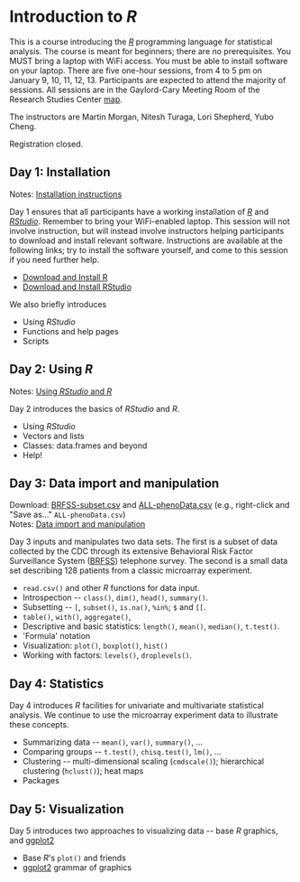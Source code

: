 # Introduction to _R_

This is a course introducing the _[R][]_ programming language for
statistical analysis.  The course is meant for beginners; there are no
prerequisites. You MUST bring a laptop with WiFi access. You must be
able to install software on your laptop. There are five one-hour
sessions, from 4 to 5 pm on January 9, 10, 11, 12, 13. Participants
are expected to attend the majority of sessions. All sessions are in
the Gaylord-Cary Meeting Room of the Research Studies Center [map][].

The instructors are Martin Morgan, Nitesh Turaga, Lori Shepherd, Yubo Cheng.

Registration closed.

## Day 1: Installation

Notes: [Installation instructions][]

Day 1 ensures that all participants have a working installation of
_[R][]_ and _[RStudio][]_. Remember to bring your WiFi-enabled
laptop. This session will not involve instruction, but will instead
involve instructors helping participants to download and install
relevant software. Instructions are available at the following links;
try to install the software yourself, and come to this session if you
need further help.

- [Download and Install R][]
- [Download and Install RStudio][]

We also briefly introduces

- Using _RStudio_
- Functions and help pages
- Scripts

## Day 2: Using _R_

Notes: [Using _RStudio_ and _R_][]

Day 2 introduces the basics of _RStudio_ and _R_.

- Using _RStudio_
- Vectors and lists
- Classes: data.frames and beyond
- Help!

## Day 3: Data import and manipulation

Download: [BRFSS-subset.csv][] and [ALL-phenoData.csv][] (e.g.,
right-click and "Save as..."  `ALL-phenoData.csv`)
<br />Notes: [Data import and manipulation][]

Day 3 inputs and manipulates two data sets. The first is a subset of
data collected by the CDC through its extensive Behavioral Risk Factor
Surveillance System ([BRFSS][]) telephone survey. The second is a
small data set describing 128 patients from a classic microarray
experiment.

- `read.csv()` and other _R_ functions for data input.
- Introspection -- `class()`, `dim()`, `head()`, `summary()`.
- Subsetting -- `[`, `subset()`, `is.na()`, `%in%`; `$` and `[[`.
- `table()`, `with()`, `aggregate()`, 
- Descriptive and basic statistics: `length()`, `mean()`, `median()`, `t.test()`.
- 'Formula' notation
- Visualization: `plot()`, `boxplot()`, `hist()`
- Working with factors: `levels()`, `droplevels()`.

## Day 4: Statistics

Day 4 introduces _R_ facilities for univariate and multivariate
statistical analysis. We continue to use the microarray experiment
data to illustrate these concepts.

- Summarizing data -- `mean()`, `var()`, `summary()`, ...
- Comparing groups -- `t.test()`, `chisq.test()`, `lm()`, ...
- Clustering -- multi-dimensional scaling (`cmdscale()`); hierarchical
  clustering (`hclust()`); heat maps
- Packages

## Day 5: Visualization

Day 5 introduces two approaches to visualizing data -- base _R_
graphics, and [ggplot2][]

- Base _R_'s `plot()` and friends
- [ggplot2][] grammar of graphics

[Installation instructions]: https://github.com/Bioconductor/BiocIntro/blob/R-Intro-RPCI-Jan-2017/vignettes/A1_Installation.Rmd
[Using _RStudio_ and _R_]: https://github.com/Bioconductor/BiocIntro/blob/R-Intro-RPCI-Jan-2017/vignettes/A2_Using_R.Rmd
[Data import and manipulation]: https://github.com/Bioconductor/BiocIntro/blob/R-Intro-RPCI-Jan-2017/vignettes/A3_IO.Rmd

[BRFSS]: http://www.cdc.gov/brfss/about/index.htm
[BRFSS-subset.csv]: https://raw.githubusercontent.com/Bioconductor/BiocIntro/master/inst/extdata/BRFSS-subset.csv
[ALL-phenoData.csv]: https://raw.githubusercontent.com/Bioconductor/BiocIntro/R-Intro-RPCI-Jan-2017/inst/extdata/ALL-phenoData.csv

[map]: https://www.roswellpark.org/sites/default/files/rpci-campus-map-july-15.pdf
[R]: https://r-project.org
[RStudio]: https://rstudio.org
[Download and Install R]: https://cran.rstudio.com/
[Download and Install RStudio]: https://www.rstudio.com/products/rstudio/download/

[ggplot2]: https://cran.r-project.org/package=ggplot2
